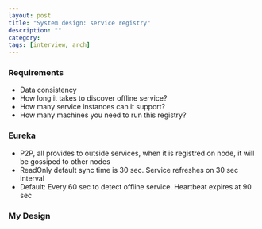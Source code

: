 ```yaml
---
layout: post
title: "System design: service registry"
description: ""
category: 
tags: [interview, arch]
---
```


### Requirements
* Data consistency
* How long it takes to discover offline service?
* How many service instances can it support?
* How many machines you need to run this registry?

### Eureka
* P2P, all provides to outside services, when it is registred on node, it will be gossiped to other nodes
* ReadOnly default sync time is 30 sec. Service refreshes on 30 sec interval
* Default: Every 60 sec to detect offline service. Heartbeat expires at 90 sec

### My Design
